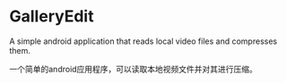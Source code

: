 # GalleryEdit

A simple android application that reads local video files and compresses them.

一个简单的android应用程序，可以读取本地视频文件并对其进行压缩。


